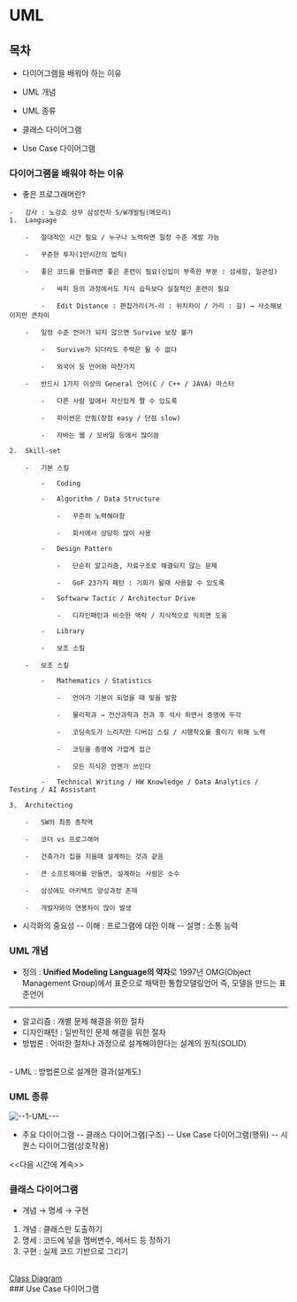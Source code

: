 # UML

## 목차
- 다이어그램을 배워야 하는 이유

- UML 개념
- UML 종류

- 클래스 다이어그램

- Use Case 다이어그램

### 다이어그램을 배워야 하는 이유
- 좋은 프로그래머란?
```
-   강사 : 노강호 상무 삼성전자 S/W개발팀(메모리)
1.  Language

    -   절대적인 시간 필요 / 누구나 노력하면 일정 수준 계발 가능

    -   꾸준한 투자(1만시간의 법칙)

    -   좋은 코드를 만들려면 좋은 훈련이 필요(신입이 부족한 부분 : 섬세함, 일관성)

        -   싸피 등의 과정에서도 지식 습득보다 실질적인 훈련이 필요

        -   Edit Distance : 편집거리(거-리 : 위치차이 / 거리 : 길) → 사소해보이지만 큰차이

    -   일정 수준 언어가 되지 않으면 Survive 보장 불가

        -   Survive가 되더라도 주력은 될 수 없다

        -   외국어 등 언어와 마찬가지

    -   반드시 1가지 이상의 General 언어(C / C++ / JAVA) 마스터

        -   다른 사람 앞에서 자신있게 짤 수 있도록

        -   파이썬은 안됨(장점 easy / 단점 slow)

        -   자바는 웹 / 모바일 등에서 많이씀

2.  Skill-set

    -   기본 스킬

        -   Coding

        -   Algorithm / Data Structure

            -   꾸준히 노력해야함

            -   회사에서 상당히 많이 사용

        -   Design Pattern

            -   단순히 알고리즘, 자료구조로 해결되지 않는 문제

            -   GoF 23가지 패턴 : 기회가 될때 사용할 수 있도록

        -   Softwarw Tactic / Architectur Drive

            -   디자인패턴과 비슷한 맥락 / 지식적으로 익히면 도움

        -   Library

        -   보조 스킬

    -   보조 스킬

        -   Mathematics / Statistics

            -   언어가 기본이 되었을 때 빛을 발함

            -   물리학과 → 전산과학과 전과 후 석사 하면서 증명에 두각

            -   코딩속도가 느리지만 디버깅 스킬 / 시행착오를 줄이기 위해 노력

            -   코딩을 증명에 가깝게 접근

            -   모든 지식은 언젠가 쓰인다

        -   Technical Writing / HW Knowledge / Data Analytics / Testing / AI Assistant

3.  Architecting

    -   SW의 최종 종착역

    -   코더 vs 프로그래머

    -   건축가가 집을 지을때 설계하는 것과 같음

    -   큰 소프트웨어를 만들면, 설계하는 사람은 소수

    -   삼성에도 아키텍트 양성과정 존재

    -   개발자와의 연봉차이 많이 발생

```
- 시각화의 중요성
  -- 이해 : 프로그램에 대한 이해
  -- 설명 : 소통 능력
  
### UML 개념
- 정의 : **Unified Modeling Language의 약자**로 1997년 OMG(Object Management Group)에서 표준으로 채택한 통합모델링언어 즉, 모델을 만드는 표준언어
---
- 알고리즘 : 개별 문제 해결을 위한 절차
- 디자인패턴 : 일반적인 문제 해결을 위한 절차
- 방법론 : 어떠한 절차나 과정으로 설계해야한다는 설계의 원칙(SOLID)
 <br>
- UML : 방법론으로 설계한 결과(설계도)
  
### UML 종류
![--1-UML---](https://github.com/lynne921/Ssabalja/assets/119817396/69c3354f-6eea-4a01-8caa-56f9458eea77)

- 주요 다이어그램
-- 클래스 다이어그램(구조)
-- Use Case 다이어그램(행위)
-- 시퀀스 다이어그램(상호작용)

<<다음 시간에 계속>>
### 클래스 다이어그램
- 개념 → 명세 → 구현
1. 개념 : 클래스만 도출하기
2. 명세 : 코드에 넣을 멤버변수, 메서드 등 정하기
3. 구현 : 실제 코드 기반으로 그리기
<br>
<a href="https://www.nextree.co.kr/p6753/">Class Diagram</a>
<br>
### Use Case 다이어그램
